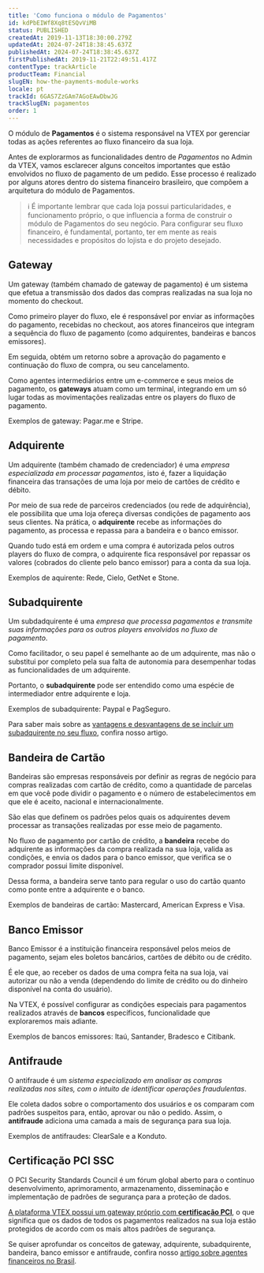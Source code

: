 ```yaml
---
title: 'Como funciona o módulo de Pagamentos'
id: kdPbEIWf8Xq8tESQvViMB
status: PUBLISHED
createdAt: 2019-11-13T18:30:00.279Z
updatedAt: 2024-07-24T18:38:45.637Z
publishedAt: 2024-07-24T18:38:45.637Z
firstPublishedAt: 2019-11-21T22:49:51.417Z
contentType: trackArticle
productTeam: Financial
slugEN: how-the-payments-module-works
locale: pt
trackId: 6GAS7ZzGAm7AGoEAwDbwJG
trackSlugEN: pagamentos
order: 1
---
```


O módulo de **Pagamentos** é o sistema responsável na VTEX por gerenciar todas as ações referentes ao fluxo financeiro da sua loja. 

Antes de explorarmos as funcionalidades dentro de *Pagamentos* no Admin da VTEX, vamos esclarecer alguns conceitos importantes que estão envolvidos no fluxo de pagamento de um pedido. Esse processo é realizado por alguns atores dentro do sistema financeiro brasileiro, que compõem a arquitetura do módulo de Pagamentos.

> ℹ️ É importante lembrar que cada loja possui particularidades, e funcionamento próprio, o que influencia a forma de construir o módulo de Pagamentos do seu negócio. Para configurar seu fluxo financeiro, é fundamental, portanto, ter em mente as reais necessidades e propósitos do lojista e do projeto desejado.

## Gateway 
Um gateway (também chamado de gateway de pagamento) é um sistema que efetua a transmissão dos dados das compras realizadas na sua loja no momento do checkout.

Como primeiro player do fluxo, ele é responsável por enviar as informações do pagamento, recebidas no checkout, aos atores financeiros que integram a sequência do fluxo de pagamento (como adquirentes, bandeiras e bancos emissores). 

Em seguida, obtém um retorno sobre a aprovação do pagamento e continuação do fluxo de compra, ou seu cancelamento. 

Como agentes intermediários entre um e-commerce e seus meios de pagamento, os **gateways** atuam como um terminal, integrando em um só lugar todas as movimentações realizadas entre os players do fluxo de pagamento.  

Exemplos de gateway: Pagar.me e Stripe.

## Adquirente 
Um adquirente (também chamado de credenciador) é uma _empresa especializada em processar pagamentos_, isto é, fazer a liquidação financeira das transações de uma loja por meio de cartões de crédito e débito. 

Por meio de sua rede de parceiros credenciados (ou rede de adquirência), ele possibilita que uma loja ofereça diversas condições de pagamento aos seus clientes. Na prática, o **adquirente** recebe as informações do pagamento, as processa e repassa para a bandeira e o banco emissor. 

Quando tudo está em ordem e uma compra é autorizada pelos outros players do fluxo de compra, o adquirente fica responsável por repassar os valores (cobrados do cliente pelo banco emissor) para a conta da sua loja.

Exemplos de aquirente: Rede, Cielo, GetNet e Stone.

## Subadquirente  
Um subdadquirente é uma _empresa que processa pagamentos e transmite suas informações para os outros players envolvidos no fluxo de pagamento_. 

Como facilitador, o seu papel é semelhante ao de um adquirente, mas não o substitui por completo pela sua falta de autonomia para desempenhar todas as funcionalidades de um adquirente.

Portanto, o **subadquirente** pode ser entendido como uma espécie de intermediador entre adquirente e loja.

Exemplos de subadquirente: Paypal e PagSeguro.

Para saber mais sobre as [vantagens e desvantagens de se incluir um subadquirente no seu fluxo](/pt/tutorial/diferenca-entre-adquirentes-subadquirentes-e-gateways-no-brasil?locale=pt "Atores financeiros"), confira nosso artigo.   

## Bandeira de Cartão
Bandeiras são empresas responsáveis por definir as regras de negócio para compras realizadas com cartão de crédito, como a quantidade de parcelas em que você pode dividir o pagamento e o número de estabelecimentos em que ele é aceito, nacional e internacionalmente.

São elas que definem os padrões pelos quais os adquirentes devem processar as transações realizadas por esse meio de pagamento.

No fluxo de pagamento por cartão de crédito, a **bandeira** recebe do adquirente as informações da compra realizada na sua loja, valida as condições, e envia os dados para o banco emissor, que verifica se o comprador possui limite disponível.

Dessa forma, a bandeira serve tanto para regular o uso do cartão quanto como ponte entre a adquirente e o banco.

Exemplos de bandeiras de cartão: Mastercard, American Express e Visa.   

## Banco Emissor
Banco Emissor é a instituição financeira responsável pelos meios de pagamento, sejam eles boletos bancários, cartões de débito ou de crédito.

É ele que, ao receber os dados de uma compra feita na sua loja, vai autorizar ou não a venda (dependendo do limite de crédito ou do dinheiro disponível na conta do usuário). 

Na VTEX, é possível configurar as condições especiais para pagamentos realizados através de **bancos** específicos, funcionalidade que exploraremos mais adiante. 

Exemplos de bancos emissores:  Itaú, Santander, Bradesco e Citibank.  

## Antifraude  
O antifraude é um _sistema especializado em analisar as compras realizadas nos sites, com o intuito de identificar operações fraudulentas_. 

Ele coleta dados sobre o comportamento dos usuários e os comparam com padrões suspeitos para, então, aprovar ou não o pedido. Assim, o **antifraude** adiciona uma camada a mais de segurança para sua loja.

Exemplos de antifraudes:  ClearSale e a Konduto.  

## Certificação PCI SSC
O PCI Security Standards Council é um fórum global aberto para o contínuo desenvolvimento, aprimoramento, armazenamento, disseminação e implementação de padrões de segurança para a proteção de dados. 

[A plataforma VTEX possui um gateway próprio com **certificação PCI**](/pt/tutorial/o-que-e-o-pci-ssc--4jo3Vkox3amSO2w4qIWa0E "PCI SSC"), o que significa que os dados de todos os pagamentos realizados na sua loja estão protegidos de acordo com os mais altos padrões de segurança. 

Se quiser aprofundar os conceitos de gateway, adquirente, subadquirente, bandeira, banco emissor e antifraude, confira nosso [artigo sobre agentes financeiros no Brasil](/pt/tutorial/diferenca-entre-adquirentes-subadquirentes-e-gateways-no-brasil?locale=pt "Agentes financeiros ").
